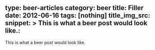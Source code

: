 type: beer-articles
category: beer
title: Filler
date: 2012-06-16
tags: [nothing]
title_img_src:
snippet: >
   This is what a beer post would look like.:
---
This is what a beer post would look like.
